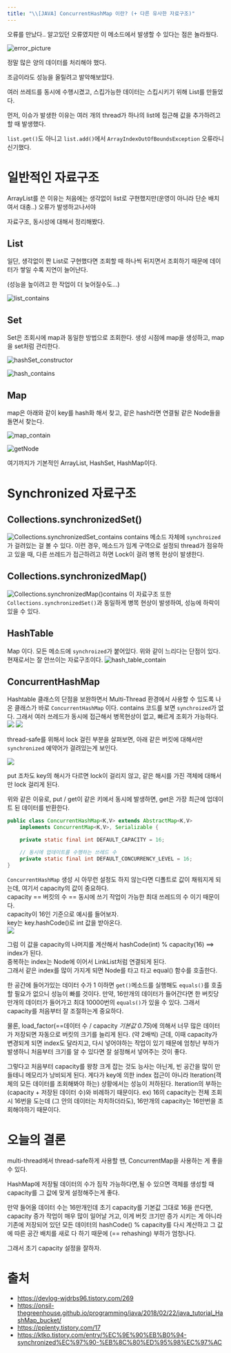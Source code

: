 ```yaml
---
title: "\\[JAVA] ConcurrentHashMap 이란? (+ 다른 유사한 자료구조)"
---
```


오류를 만났다.. 알고있던 오류였지만 이 메소드에서 발생할 수 있다는 점은 놀라웠다.

![error_picture](/assets/image/java/ConcurrentMap/ArrayIndexOutOfBoundsException.png)


정말 많은 양의 데이터를 처리해야 했다.   

조금이라도 성능을 올릴려고 발악해보았다.

여러 쓰레드를 동시에 수행시켰고, 스킵가능한 데이터는 스킵시키기 위해 List를 만들었다.  

먼저, 이슈가 발생한 이유는 여러 개의 thread가 하나의 list에 접근해 값을 추가하려고 할 때 발생했다.

`list.get()`도 아니고 `list.add()`에서 `ArrayIndexOutOfBoundsException` 오류라니 신기했다.

# 일반적인 자료구조
ArrayList를 쓴 이유는 처음에는 생각없이 list로 구현했지만(운영이 아니라 단순 배치여서 대충..) 오류가 발생하고나서야 

자료구조, 동시성에 대해서 정리해봤다.

## List

일단, 생각없이 짠 List로 구현했다면 조회할 때 하나씩 뒤지면서 조회하기 때문에 데이터가 쌓일 수록 지연이 늘어난다.

(성능을 높이려고 한 작업이 더 늦어질수도...)

![list_contains](/assets/image/java/ConcurrentMap/list_contains.png)

## Set

Set은 조회시에 map과 동일한 방법으로 조회한다. 생성 시점에 map을 생성하고, map을 set처럼 관리한다.


![hashSet_constructor](/assets/image/java/ConcurrentMap/HashSet_constructor.png)


![hash_contains](/assets/image/java/ConcurrentMap/set_containsKey.png)

## Map
map은 아래와 같이 key를 hash화 해서 찾고, 같은 hash라면 연결될 같은 Node들을 돌면서 찾는다.

![map_contain](/assets/image/java/ConcurrentMap/map_containsKey.png)


![getNode](/assets/image/java/ConcurrentMap/map.png)


여기까지가 기본적인 ArrayList, HashSet, HashMap이다.

# Synchronized 자료구조
## Collections.synchronizedSet()
![Collections.synchronizedSet_contains](/assets/image/java/ConcurrentMap/Collections_synchronizedSet.png)
contains 메소드 자체에 `synchroized`가 걸려있는 걸 볼 수 있다. 이런 경우, 메소드가 임계 구역으로 설정되 thread가 점유하고 있을 때, 다른 쓰레드가 접근하려고 하면 Lock이 걸려 병목 현상이 발생한다.
## Collections.synchronizedMap()
![Collections.synchronizedMap()contains](/assets/image/java/ConcurrentMap/concurrentHashMap_containsKey.png)
이 자료구조 또한 `Collections.synchronizedSet()`과 동일하게 병목 현상이 발생하여, 성능에 하락이 있을 수 있다.
## HashTable
Map 이다. 모든 메소드에 `synchroized`가 붙어있다. 위와 같이 느리다는 단점이 있다. 현재로서는 잘 안쓰이는 자료구조이다.
![hash_table_contain](/assets/image/java/ConcurrentMap/HashTable.png)
## ConcurrentHashMap
Hashtable 클래스의 단점을 보완하면서 Multi-Thread 환경에서 사용할 수 있도록 나온 클래스가 바로 `ConcurrentHashMap` 이다.
contains 코드를 보면 `synchroized`가 없다. 그래서 여러 쓰레드가 동시에 접근해서 병목현상이 없고, 빠르게 조회가 가능하다.
![](/assets/image/java/ConcurrentMap/concurrentHashMap_containsKey.png)
![](/assets/image/java/ConcurrentMap/concurrentMap_get.png)

thread-safe를 위해서 lock 걸린 부분을 살펴보면, 아래 같은 버킷에 대해서만 `synchronized` 예약어가 걸려있는게 보인다.

![](/assets/image/java/ConcurrentMap/concurrentMap_put.png)

put 조차도 key의 해시가 다르면 lock이 걸리지 않고, 같은 해시를 가진 객체에 대해서만 lock 걸리게 된다.

위와 같은 이유로, put / get이 같은 키에서 동시에 발생하면, get은 가장 최근에 업데이트 된 데이터를 반환한다.

```java
public class ConcurrentHashMap<K,V> extends AbstractMap<K,V>
    implements ConcurrentMap<K,V>, Serializable {

    private static final int DEFAULT_CAPACITY = 16;

    // 동시에 업데이트를 수행하는 쓰레드 수
    private static final int DEFAULT_CONCURRENCY_LEVEL = 16;
}
```

`ConcurrentHashMap` 생성 시 아무런 설정도 하지 않는다면 디폴트로 값이 채워지게 되는데, 여기서 capacity의 값이 중요하다.  
capacity == 버킷의 수 == 동시에 쓰기 작업이 가능한 최대 쓰레드의 수 이기 때문이다.  
capacity이 16인 기준으로 예시를 들어보자.  
key는 key.hashCode()로 int 값을 받아온다.  
![](/assets/image/java/ConcurrentMap/hashcode.png)

그럼 이 값을 capacity의 나머지를 계산해서 hashCode(int) % capacity(16) ==> index가 된다.  
중복하는 index는 Node에 이어서 LinkList처럼 연결되게 된다.  
그래서 같은 index를 많이 가지게 되면 Node를 타고 타고 equal() 함수를 호출한다.

한 공간에 들어가있는 데이터 수가 1 이하면 `get()`메소드를 실행해도 `equals()`를 호출할 필요가 없으니 성능이 빠를 것이다.
만약, 16만개의 데이터가 들어간다면 한 버킷당 만개의 데이터가 들어가고 최대 10000번의 `equals()`가 있을 수 있다. 그래서 capacity를 처음부터 잘 조절하는게 중요하다.

물론, load_factor(==데이터 수 / capacity *기본값 0.75*)에 의해서 너무 많은 데이터가 저장되면 자동으로 버킷의 크기를 늘리게 된다. (약 2배씩)
근데, 이때 capacity가 변경되게 되면 index도 달라지고, 다시 넣어야하는 작업이 있기 때문에 엄청난 부하가 발생하니 처음부터 크기를 알 수 있다면 잘 설정해서 넣어주는 것이 좋다.

그렇다고 처음부터 capacity를 왕창 크게 잡는 것도 능사는 아닌게, 빈 공간을 많이 만들테니 메모리가 낭비되게 된다.
게다가 key에 의한 index 접근이 아니라 Iteration(객체의 모든 데이터를 조회해봐야 하는) 상황에서는 성능이 저하된다.
Iteration의 부하는 (capacity + 저장된 데이터 수)와 비례하기 때문이다.
ex) 16의 capacity는 전체 조회 시 16번을 도는데 (그 안의 데이터는 차치하더라도), 16만개의 capacity는 16만번을 조회해야하기 때문이다.

# 오늘의 결론
multi-thread에서 thread-safe하게 사용할 땐, ConcurrentMap을 사용하는 게 좋을 수 있다.

HashMap에 저장될 데이터의 수가 짐작 가능하다면,될 수 있으면 객체를 생성할 때 capacity를 그 값에 맞게 설정해주는게 좋다.

만약 들어올 데이터 수는 16만개인데 초기 capacity를 기본값 그대로 16을 쓴다면, capacity 증가 작업이 매우 많이 일어날 거고, 이게 버킷 크기만 증가 시키는 게 아니라 기존에 저장되어 있던 모든 데이터의 hashCode() % capacity를 다시 계산하고 그 값에 따른 공간 배치를 새로 다 하기 때문에 (== rehashing) 부하가 엄청나다.

그래서 초기 capacity 설정을 잘하자.

# 출처
- https://devlog-wjdrbs96.tistory.com/269
- https://onsil-thegreenhouse.github.io/programming/java/2018/02/22/java_tutorial_HashMap_bucket/
- https://pplenty.tistory.com/17
- https://ktko.tistory.com/entry/%EC%9E%90%EB%B0%94-synchronized%EC%97%90-%EB%8C%80%ED%95%98%EC%97%AC
